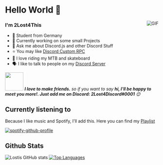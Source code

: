 # Hello World 👋

<img align="right" alt="GIF" src="https://raw.githubusercontent.com/haoruilee/haoruilee/master/pic/pusheencode.gif" />

### I'm 2Lost4This

- 🔭 Student from Germany
- 🌱 Currently working on some small Projects
- 💬 Ask me about Discord.js and other Discord Stuff
- :star: You may like [Discord Custom RPC](https://github.com/2Lost4This/Discord-Custom-RPC)
- 🚴 I love riding my MTB and skateboard 
- 🗣️ I like to talk to people on my [Discord Server](https://discord.gg/4Q87pfTWqC)


<img src="https://media.giphy.com/media/LnQjpWaON8nhr21vNW/giphy.gif" width="60"> <em><b>I love to make friends.</b> so if you want to say <b>hi, I'll be happy to meet you more!. Just add me on Discord: 2Lost4Discord#0001</b> 😊</em>

## Currently listening to
Because I like music and Spotify, I'll add this. Here you can find my [Playlist](https://open.spotify.com/playlist/7g0CESBrWTNMpqvEQl5tp0?si=2f729c214fd24688)


[![spotify-github-profile](https://spotify-github-profile.vercel.app/api/view?uid=x0qw2ktvf9dhl53iv8jbwelky&cover_image=true&theme=natemoo-re&bar_color=53b14f&bar_color_cover=false)](https://github.com/2Lost4This/2Lost4This)

## Github Stats
![Lostis GitHub stats](https://github-readme-stats.vercel.app/api?username=2Lost4This&show_icons=true&theme=radical)
[![Top Languages](https://github-readme-stats.vercel.app/api/top-langs/?username=2Lost4This&layout=compact)](https://discord.gg/4Q87pfTWqC)


 


